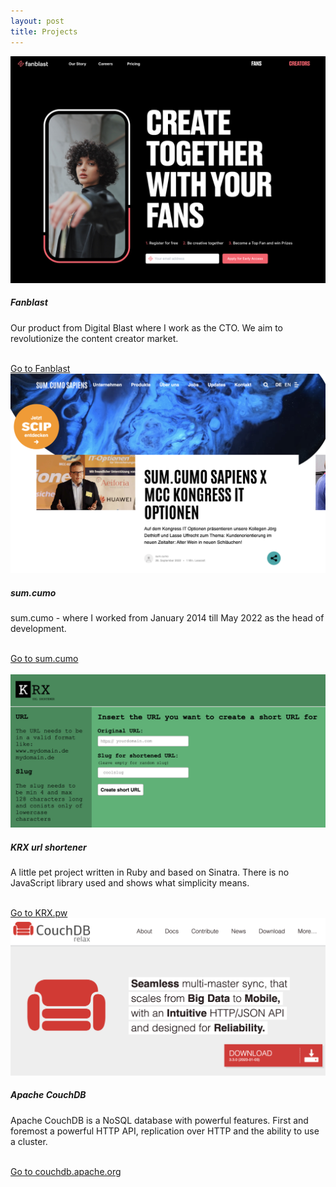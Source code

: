 ```yaml
---
layout: post
title: Projects
---
```


<div class="container">
  <div class="row">
    <div class="col-sm">
      <div class="card">
        <img class="card-img-top" src="/assets/images/fanblast.png" alt="www.fanblast.com">
        <div class="card-body">
          <h5 class="card-title">Fanblast</h5>
          <p class="card-text">Our product from Digital Blast where I work as the CTO. We aim to revolutionize the content creator market.</p>
          <br>
          <a href="https://www.fanblast.com" target="_blank" class="btn btn-primary">Go to Fanblast</a>
        </div>
      </div>
    </div>
    <div class="col-sm">
      <div class="card">
        <img class="card-img-top" src="/assets/images/sumcumo.png" alt="www.fanblast.com">
        <div class="card-body">
          <h5 class="card-title">sum.cumo</h5>
          <p class="card-text">sum.cumo - where I worked from January 2014 till May 2022 as the head of development.</p>
          <br>
          <a href="https://www.sumcumo.com" target="_blank" class="btn btn-primary">Go to sum.cumo</a>
        </div>
      </div>
    </div>
  </div>
  <br />
  <div class="row">
    <div class="col-sm">
      <div class="card">
        <img class="card-img-top" src="/assets/images/krx.png" alt="www.krx.pw">
        <div class="card-body">
          <h5 class="card-title">KRX url shortener</h5>
          <p class="card-text">A little pet project written in Ruby and based on Sinatra. There is no JavaScript library used and shows what simplicity means.</p>
          <br>
          <a href="https://www.krx.pw" target="_blank" class="btn btn-primary">Go to KRX.pw</a>
        </div>
      </div>
    </div>
    <div class="col-sm">
      <div class="card">
        <img class="card-img-top" src="/assets/images/couchdb.png" alt="couchdb.apache.org">
        <div class="card-body">
          <h5 class="card-title">Apache CouchDB</h5>
          <p class="card-text">Apache CouchDB is a NoSQL database with powerful features. First and foremost a powerful HTTP API, replication over HTTP and the ability to use a cluster.</p>
          <br>
          <a href="https://couchdb.apache.org" target="_blank" class="btn btn-primary">Go to couchdb.apache.org</a>
        </div>
      </div>
    </div>
  </div>
</div>
